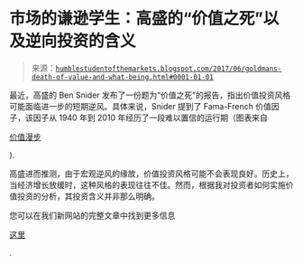 <!--yml

类别：未分类

日期：2024-05-18 02:52:14

-->

# 市场的谦逊学生：高盛的“价值之死”以及逆向投资的含义

> 来源：[`humblestudentofthemarkets.blogspot.com/2017/06/goldmans-death-of-value-and-what-being.html#0001-01-01`](https://humblestudentofthemarkets.blogspot.com/2017/06/goldmans-death-of-value-and-what-being.html#0001-01-01)

最近，高盛的 Ben Snider 发布了一份题为“价值之死”的报告，指出价值投资风格可能面临进一步的短期逆风。具体来说，Snider 提到了 Fama-French 价值因子，该因子从 1940 年到 2010 年经历了一段难以置信的运行期（图表来自

[价值漫步](http://www.valuewalk.com/2017/06/gs-value-investing-dead/)

).

高盛进而推测，由于宏观逆风的缘故，价值投资风格可能不会表现良好。历史上，当经济增长放缓时，这种风格的表现往往不佳。然而，根据我对投资者如何实施价值投资的分析，其投资含义并非那么明确。

您可以在我们新网站的完整文章中找到更多信息

[这里](https://humblestudentofthemarkets.com/2017/06/19/goldmans-the-death-of-value-and-what-being-contrarian-means/)

.
